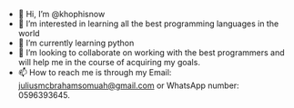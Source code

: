 - 👋 Hi, I’m @khophisnow
- 👀 I’m interested in learning all the best programming languages in the world
- 🌱 I’m currently learning python 
- 💞️ I’m looking to collaborate on  working with the best programmers and will help me in the course of acquiring my goals.
- 📫 How to reach me is through my Email: juliusmcbrahamsomuah@gmail.com or WhatsApp number: 0596393645.

<!---
khophisnow/khophisnow is a ✨ special ✨ repository because its `README.md` (this file) appears on your GitHub profile.
You can click the Preview link to take a look at your changes.
--->
